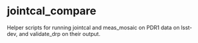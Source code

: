 # jointcal_compare
Helper scripts for running jointcal and meas_mosaic on PDR1 data on lsst-dev, and validate_drp on their output.
